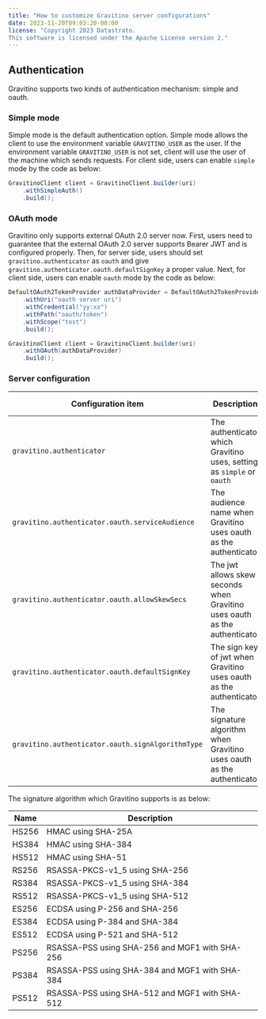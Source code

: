 ```yaml
---
title: "How to customize Gravitino server configurations"
date: 2023-11-20T09:03:20-08:00
license: "Copyright 2023 Datastrato.
This software is licensed under the Apache License version 2."
---
```


## Authentication
Gravitino supports two kinds of authentication mechanism: simple and oauth.

### Simple mode
Simple mode is the default authentication option.
Simple mode allows the client to use the environment variable `GRAVITINO_USER` as the user.
If the environment variable `GRAVITINO_USER` is not set, client will use the user of the machine which sends requests.
For client side, users can enable `simple` mode by the code as below:
```java
GravitinoClient client = GravitinoClient.builder(uri)
    .withSimpleAuth()
    .build();
```

### OAuth mode
Gravitino only supports external OAuth 2.0 server now.
First, users need to guarantee that the external OAuth 2.0 server supports Bearer JWT and is configured properly.
Then, for server side, users should set `gravitino.authenticator` as `oauth` and give `gravitino.authenticator.oauth.defaultSignKey` a proper value.
Next, for client side, users can enable `oauth` mode by the code as below:
```java
DefaultOAuth2TokenProvider authDataProvider = DefaultOAuth2TokenProvider.builder()
    .withUri("oauth server uri")
    .withCredential("yy:xx")
    .withPath("oauth/token")
    .withScope("test")
    .build();

GravitinoClient client = GravitinoClient.builder(uri)
    .withOAuth(authDataProvider)
    .build();
```


### Server configuration

| Configuration item                                | Description                                                                | Default value     | Since version |
|---------------------------------------------------|----------------------------------------------------------------------------|-------------------|---------------|
| `gravitino.authenticator`                         | The authenticator which Gravitino uses, setting as `simple` or `oauth`     | `simple`          | 0.3.0         |
| `gravitino.authenticator.oauth.serviceAudience`   | The audience name when Gravitino uses oauth as the authenticator           | `GravitinoServer` | 0.3.0         |
| `gravitino.authenticator.oauth.allowSkewSecs`     | The jwt allows skew seconds when Gravitino uses oauth as the authenticator | `0`               | 0.3.0         |
| `gravitino.authenticator.oauth.defaultSignKey`    | The sign key of jwt when Gravitino uses oauth as the authenticator         | ``                | 0.3.0         |
| `gravitino.authenticator.oauth.signAlgorithmType` | The signature algorithm when Gravitino uses oauth as the authenticator     | `RS256`           | 0.3.0         |

The signature algorithm which Gravitino supports is as below:

| Name  | Description                                    |
|-------|------------------------------------------------|
| HS256 | HMAC using SHA-25A                             |
| HS384 | HMAC using SHA-384                             |
| HS512 | HMAC using SHA-51                              |
| RS256 | RSASSA-PKCS-v1_5 using SHA-256                 |
| RS384 | RSASSA-PKCS-v1_5 using SHA-384                 |
| RS512 | RSASSA-PKCS-v1_5 using SHA-512                 |
| ES256 | ECDSA using P-256 and SHA-256                  |
| ES384 | ECDSA using P-384 and SHA-384                  |
| ES512 | ECDSA using P-521 and SHA-512                  |
| PS256 | RSASSA-PSS using SHA-256 and MGF1 with SHA-256 |
| PS384 | RSASSA-PSS using SHA-384 and MGF1 with SHA-384 |
| PS512 | RSASSA-PSS using SHA-512 and MGF1 with SHA-512 |
